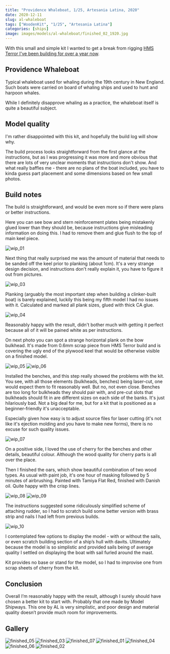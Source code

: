 ```yaml
---
title: "Providence Whaleboat, 1/25, Artesania Latina, 2020"
date: 2020-12-11
slug: al-whaleboat
tags: ["WoodenKit", "1/25", "Artesania Latina"]
categories: [ships]
image: images/models/al-whaleboat/finished_02_1920.jpg
---
```


With this small and simple kit I wanted to get a break from rigging [HMS Terror I've been building for over a year now](/models/occre-terror/).

## Providence Whaleboat

Typical whaleboat used for whaling during the 19th century in New England.
Such boats were carried on board of whaling ships and used to hunt and harpoon whales.

While I definitely disapprove whaling as a practice, the whaleboat itself is quite a beautiful subject.

## Model quality

I'm rather disappointed with this kit, and hopefully the build log will show why.

The build process looks straightforward from the first glance at the
instructions, but as I was progressing it was more and more obvious that there
are lots of very unclear moments that instructions don't show. And what really
baffles me - there are no plans of the boat included, you have to kinda guess
part placement and some dimensions based on few small photos.


## Build notes
   
The build is straightforward, and would be even more so if there were plans or better instructions.

Here you can see bow and stern reinforcement plates being mistakenly glued
lower than they should be, because instructions give misleading information on
doing this. I had to remove them and glue flush to the top of main keel piece.

![wip_01](/images/models/al-whaleboat/wip_01_1920.jpg)

Next thing that really surprised me was the amount of material that needs to be
sanded off the keel prior to planking (about 1cm). It's a very strange design
decision, and instructions don't really explain it, you have to figure it out
from pictures.

![wip_03](/images/models/al-whaleboat/wip_03_1920.jpg)

Planking (arguably the most important step when building a clinker-built boat)
is barely explained, luckily this being my fifth model I had no issues with it.
Calculated and marked all plank sizes, glued with thick CA glue.

![wip_04](/images/models/al-whaleboat/wip_04_1920.jpg)

Reasonably happy with the result, didn't bother much with getting it perfect
because all of it will be pained white as per instructions.

On next photo you can spot a strange horizontal plank on the bow bulkhead. It's
made from 0.6mm scrap piece from HMS Terror build and is covering the ugly end
of the plywood keel that would be otherwise visible on a finished model.

![wip_05](/images/models/al-whaleboat/wip_05_1920.jpg)
![wip_06](/images/models/al-whaleboat/wip_06_1920.jpg)

Installed the benches, and this step really showed the problems with the kit.
You see, with all those elements (bulkheads, benches) being laser-cut, one
would expect them to fit reasonably well. But no, not even close. Benches are
too long for bulkheads they should pair with, and pre-cut slots that bulkheads
should fit in are different sizes on each side of the banks. It's just
hilariously bad. Not a big deal for me, but for a kit that is positioned as a
beginner-friendly it's unacceptable.

 
Especially given how easy is to adjust source files for laser cutting (it's not
like it's ejection molding and you have to make new forms), there is no excuse
for such quality issues.

![wip_07](/images/models/al-whaleboat/wip_07_1920.jpg)

On a positive side, I loved the use of cherry for the benches and other
details, beautiful colour. Although the wood quality for cherry parts is all
over the place.

Then I finished the oars, which show beautiful combination of two wood types.
As usual with paint job, it's one hour of masking followed by 5 minutes of airbrushing.
Painted with Tamiya Flat Red, finished with Danish oil.
Quite happy with the crisp lines.

![wip_08](/images/models/al-whaleboat/wip_08_1920.jpg)
![wip_09](/images/models/al-whaleboat/wip_09_1920.jpg)

The instructions suggested some ridiculously simplified scheme of attaching rudder, so I had to scratch build some better version with brass strip and nails I had left from previous builds.

![wip_10](/images/models/al-whaleboat/wip_10_1920.jpg)

I contemplated few options to display the model - with or without the sails, or even scratch building section of a ship’s hull with davits. Ultimately because the model is so simplistic and provided sails being of average quality I settled on displaying the boat with sail furled around the mast.

Kit provides no base or stand for the model, so I had to improvise one from scrap sheets of cherry from the kit.

## Conclusion

Overall I’m reasonably happy with the result, although I surely should have
chosen a better kit to start with. Probably that one made by Model Shipways.
This one by AL is very simplistic, and poor design and material quality doesn’t
provide much room for improvements.

## Gallery

![finished_05](/images/models/al-whaleboat/finished_05_1920.jpg)
![finished_03](/images/models/al-whaleboat/finished_03_1920.jpg)
![finished_07](/images/models/al-whaleboat/finished_07_1920.jpg)
![finished_01](/images/models/al-whaleboat/finished_01_1920.jpg)
![finished_04](/images/models/al-whaleboat/finished_04_1920.jpg)
![finished_06](/images/models/al-whaleboat/finished_06_1920.jpg)
![finished_02](/images/models/al-whaleboat/finished_02_1920.jpg)
